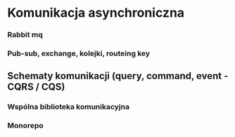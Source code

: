 # Komunikacja asynchroniczna

### Rabbit mq

### Pub-sub, exchange, kolejki, routeing key

## Schematy komunikacji \(query, command, event - CQRS / CQS\)

### Wspólna biblioteka komunikacyjna

### Monorepo


